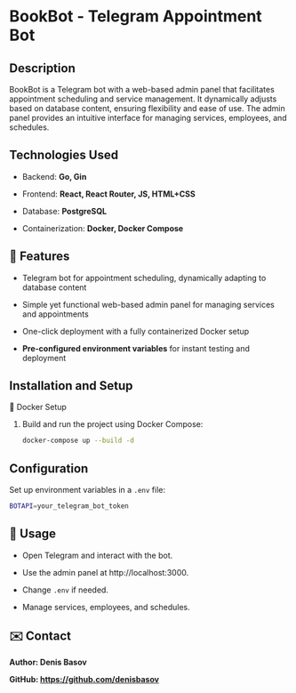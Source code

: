 #  BookBot - Telegram Appointment Bot
## Description
  BookBot is a Telegram bot with a web-based admin panel that facilitates appointment scheduling and service management. It dynamically adjusts based on database content, ensuring flexibility and ease of use. The admin panel provides an intuitive interface for managing services, employees, and schedules.
## Technologies Used
 - Backend: **Go, Gin**

 - Frontend: **React, React Router, JS, HTML+CSS**

 - Database: **PostgreSQL**

 - Containerization: **Docker, Docker Compose**

## 🚀 Features

 -  Telegram bot for appointment scheduling, dynamically adapting to database content

 -  Simple yet functional web-based admin panel for managing services and appointments

 -  One-click deployment with a fully containerized Docker setup

 -  **Pre-configured environment variables** for instant testing and deployment

## Installation and Setup
🐳 Docker Setup

1. Build and run the project using Docker Compose:
   ```sh
   docker-compose up --build -d
   
## Configuration
Set up environment variables in a `.env` file:
```sh
BOTAPI=your_telegram_bot_token
```
## 📌 Usage

 - Open Telegram and interact with the bot.

 - Use the admin panel at http://localhost:3000.

 - Change `.env` if needed.

 - Manage services, employees, and schedules.

## ✉️ Contact

**Author: Denis Basov**

**GitHub: https://github.com/denisbasov**
